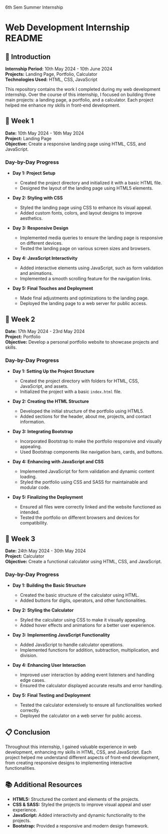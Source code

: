 6th Sem Summer Internship
# Web Development Internship README

## 🚀 Introduction
**Internship Period:** 10th May 2024 - 10th June 2024  
**Projects:** Landing Page, Portfolio, Calculator  
**Technologies Used:** HTML, CSS, JavaScript

This repository contains the work I completed during my web development internship. Over the course of this internship, I focused on building three main projects: a landing page, a portfolio, and a calculator. Each project helped me enhance my skills in front-end development.

## 🏁 Week 1
**Date:** 10th May 2024 - 16th May 2024  
**Project:** Landing Page  
**Objective:** Create a responsive landing page using HTML, CSS, and JavaScript.

### Day-by-Day Progress
- **Day 1: Project Setup**
  - Created the project directory and initialized it with a basic HTML file.
  - Designed the layout of the landing page using HTML5 elements.

- **Day 2: Styling with CSS**
  - Styled the landing page using CSS to enhance its visual appeal.
  - Added custom fonts, colors, and layout designs to improve aesthetics.

- **Day 3: Responsive Design**
  - Implemented media queries to ensure the landing page is responsive on different devices.
  - Tested the landing page on various screen sizes and browsers.

- **Day 4: JavaScript Interactivity**
  - Added interactive elements using JavaScript, such as form validation and animations.
  - Implemented a smooth scrolling feature for the navigation links.

- **Day 5: Final Touches and Deployment**
  - Made final adjustments and optimizations to the landing page.
  - Deployed the landing page to a web server for public access.

## 🌟 Week 2
**Date:** 17th May 2024 - 23rd May 2024  
**Project:** Portfolio  
**Objective:** Develop a personal portfolio website to showcase projects and skills.

### Day-by-Day Progress
- **Day 1: Setting Up the Project Structure**
  - Created the project directory with folders for HTML, CSS, JavaScript, and assets.
  - Initialized the project with a basic `index.html` file.

- **Day 2: Creating the HTML Structure**
  - Developed the initial structure of the portfolio using HTML5.
  - Added sections for the header, about me, projects, and contact information.

- **Day 3: Integrating Bootstrap**
  - Incorporated Bootstrap to make the portfolio responsive and visually appealing.
  - Used Bootstrap components like navigation bars, cards, and buttons.

- **Day 4: Enhancing with JavaScript and CSS**
  - Implemented JavaScript for form validation and dynamic content loading.
  - Styled the portfolio using CSS and SASS for maintainable and modular code.

- **Day 5: Finalizing the Deployment**
  - Ensured all files were correctly linked and the website functioned as intended.
  - Tested the portfolio on different browsers and devices for compatibility.

## 📅 Week 3
**Date:** 24th May 2024 - 30th May 2024  
**Project:** Calculator  
**Objective:** Create a functional calculator using HTML, CSS, and JavaScript.

### Day-by-Day Progress
- **Day 1: Building the Basic Structure**
  - Created the basic structure of the calculator using HTML.
  - Added buttons for digits, operators, and other functionalities.

- **Day 2: Styling the Calculator**
  - Styled the calculator using CSS to make it visually appealing.
  - Added hover effects and animations for a better user experience.

- **Day 3: Implementing JavaScript Functionality**
  - Added JavaScript to handle calculator operations.
  - Implemented functions for addition, subtraction, multiplication, and division.

- **Day 4: Enhancing User Interaction**
  - Improved user interaction by adding event listeners and handling edge cases.
  - Ensured the calculator displayed accurate results and error handling.

- **Day 5: Final Testing and Deployment**
  - Tested the calculator extensively to ensure all functionalities worked correctly.
  - Deployed the calculator on a web server for public access.

## 📋 Conclusion
Throughout this internship, I gained valuable experience in web development, enhancing my skills in HTML, CSS, and JavaScript. Each project helped me understand different aspects of front-end development, from creating responsive designs to implementing interactive functionalities. 

## 📚 Additional Resources
- **HTML5:** Structured the content and elements of the projects.
- **CSS & SASS:** Styled the projects to improve visual appeal and user experience.
- **JavaScript:** Added interactivity and dynamic functionality to the projects.
- **Bootstrap:** Provided a responsive and modern design framework.

